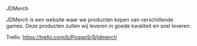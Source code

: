 JDMerch

JDMerch is een website waar we producten kopen van verschillende games. Deze producten zullen wij leveren in goede kwaliteit en snel leveren.

Trello: https://trello.com/b/PoqqqSr9/jdmerch
